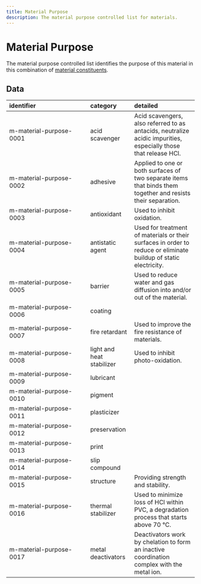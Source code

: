```yaml
---
title: Material Purpose
description: The material purpose controlled list for materials.
---
```


# Material Purpose

The material purpose controlled list identifies the purpose of this material in this combination of [material constituents](../6_Relationship_Lists/6_001_Material_Constituents.md).

## Data
|<div style="width:200px">identifier</div>|category|detailed|
|:-|:-|:-|
|m-material-purpose-0001|acid scavenger|Acid scavengers, also referred to as antacids, neutralize acidic impurities, especially those that release HCl.|
|m-material-purpose-0002|adhesive|Applied to one or both surfaces of two separate items that binds them together and resists their separation.|
|m-material-purpose-0003|antioxidant|Used to inhibit oxidation.|
|m-material-purpose-0004|antistatic agent|Used for treatment of materials or their surfaces in order to reduce or eliminate buildup of static electricity.|
|m-material-purpose-0005|barrier|Used to reduce water and gas diffusion into and/or out of the material.|
|m-material-purpose-0006|coating||
|m-material-purpose-0007|fire retardant|Used to improve the fire resistance of materials.|
|m-material-purpose-0008|light and heat stabilizer|Used to inhibit photo-oxidation.|
|m-material-purpose-0009|lubricant||
|m-material-purpose-0010|pigment||
|m-material-purpose-0011|plasticizer||
|m-material-purpose-0012|preservation||
|m-material-purpose-0013|print||
|m-material-purpose-0014|slip compound||
|m-material-purpose-0015|structure|Providing strength and stability.|
|m-material-purpose-0016|thermal stabilizer|Used to minimize loss of HCl within PVC, a degradation process that starts above 70 °C.|
|m-material-purpose-0017|metal deactivators|Deactivators work by chelation to form an inactive coordination complex with the metal ion.|